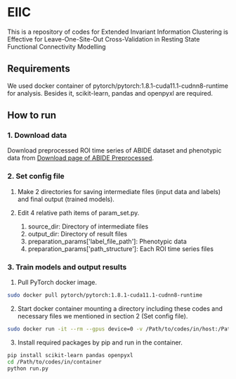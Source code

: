 # EIIC
This is a repository of codes for Extended Invariant Information Clustering is Effective for Leave-One-Site-Out Cross-Validation in Resting State Functional Connectivity Modelling

## Requirements
We used docker container of pytorch/pytorch:1.8.1-cuda11.1-cudnn8-runtime for analysis.
Besides it, scikit-learn, pandas and openpyxl are required.

## How to run

### 1. Download data
Download preprocessed ROI time series of ABIDE dataset and phenotypic data from [Download page of ABIDE Preprocessed](http://preprocessed-connectomes-project.org/abide/download.html).

### 2. Set config file
1. Make 2 directories for saving intermediate files (input data and labels) and final output (trained models).
2. Edit 4 relative path items of param_set.py.

    1. source_dir: Directory of intermediate files
    2. output_dir: Directory of result files
    3. preparation_params['label_file_path']: Phenotypic data
    4. preparation_params['path_structure']: Each ROI time series files

### 3. Train models and output results
1. Pull PyTorch docker image.
```bash
sudo docker pull pytorch/pytorch:1.8.1-cuda11.1-cudnn8-runtime
```
2. Start docker container mounting a directory including these codes and necessary files we mentioned in section 2 (Set config file).
```bash
sudo docker run -it --rm --gpus device=0 -v /Path/to/codes/in/host:/Path/to/codes/in/container pytorch/pytorch:1.8.1-cuda11.1-cudnn8-runtime
```

3. Install required packages by pip and run in the container.
```bash
pip install scikit-learn pandas openpyxl
cd /Path/to/codes/in/container
python run.py
```
